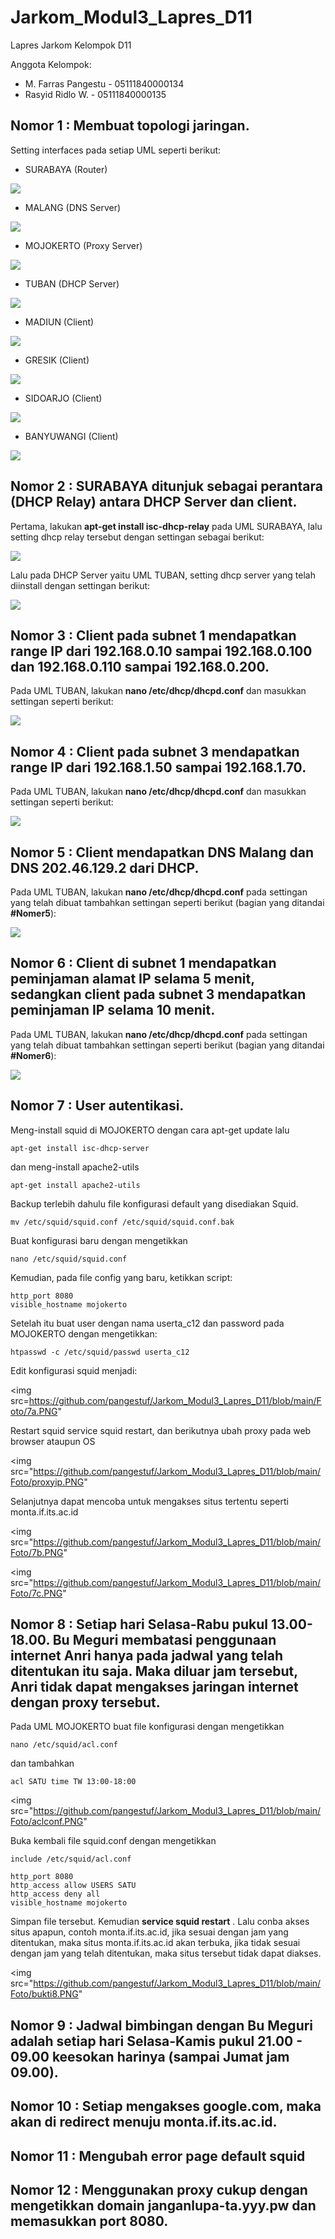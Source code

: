# Jarkom_Modul3_Lapres_D11
Lapres Jarkom Kelompok D11

Anggota Kelompok:
- M. Farras Pangestu - 05111840000134
- Rasyid Ridlo W. - 05111840000135

## Nomor 1 : Membuat topologi jaringan.

Setting interfaces pada setiap UML seperti berikut:
- SURABAYA (Router)

<img src="https://github.com/pangestuf/Jarkom_Modul3_Lapres_D11/blob/main/Foto/1a.PNG" >

- MALANG (DNS Server)

<img src="https://github.com/pangestuf/Jarkom_Modul3_Lapres_D11/blob/main/Foto/1b.PNG" >

- MOJOKERTO (Proxy Server)

<img src="https://github.com/pangestuf/Jarkom_Modul3_Lapres_D11/blob/main/Foto/1c.PNG" >

- TUBAN (DHCP Server)

<img src="https://github.com/pangestuf/Jarkom_Modul3_Lapres_D11/blob/main/Foto/1d.PNG" >

- MADIUN (Client)

<img src="https://github.com/pangestuf/Jarkom_Modul3_Lapres_D11/blob/main/Foto/1e.PNG" >

- GRESIK (Client)

<img src="https://github.com/pangestuf/Jarkom_Modul3_Lapres_D11/blob/main/Foto/1f.PNG" >

- SIDOARJO (Client)

<img src="https://github.com/pangestuf/Jarkom_Modul3_Lapres_D11/blob/main/Foto/1g.PNG" >

- BANYUWANGI (Client)

<img src="https://github.com/pangestuf/Jarkom_Modul3_Lapres_D11/blob/main/Foto/1h.PNG" >

## Nomor 2 : SURABAYA ditunjuk sebagai perantara (DHCP Relay) antara DHCP Server dan client.

Pertama, lakukan **apt-get install isc-dhcp-relay** pada UML SURABAYA, lalu setting dhcp relay tersebut dengan settingan sebagai berikut:

<img src="https://github.com/pangestuf/Jarkom_Modul3_Lapres_D11/blob/main/Foto/2b.PNG" >

Lalu pada DHCP Server yaitu UML TUBAN, setting dhcp server yang telah diinstall dengan settingan berikut:

<img src="https://github.com/pangestuf/Jarkom_Modul3_Lapres_D11/blob/main/Foto/2a.PNG" >

## Nomor 3 : Client pada subnet 1 mendapatkan range IP dari 192.168.0.10 sampai 192.168.0.100 dan 192.168.0.110 sampai 192.168.0.200.

Pada UML TUBAN, lakukan **nano /etc/dhcp/dhcpd.conf** dan masukkan settingan seperti berikut:

<img src="https://github.com/pangestuf/Jarkom_Modul3_Lapres_D11/blob/main/Foto/356.PNG" >

## Nomor 4 : Client pada subnet 3 mendapatkan range IP dari 192.168.1.50 sampai 192.168.1.70.

Pada UML TUBAN, lakukan **nano /etc/dhcp/dhcpd.conf** dan masukkan settingan seperti berikut:

<img src="https://github.com/pangestuf/Jarkom_Modul3_Lapres_D11/blob/main/Foto/46.PNG" >

## Nomor 5 : Client mendapatkan DNS Malang dan DNS 202.46.129.2 dari DHCP.

Pada UML TUBAN, lakukan **nano /etc/dhcp/dhcpd.conf** pada settingan yang telah dibuat tambahkan settingan seperti berikut (bagian yang ditandai **#Nomer5**):

<img src="https://github.com/pangestuf/Jarkom_Modul3_Lapres_D11/blob/main/Foto/356.PNG" >

## Nomor 6 : Client di subnet 1 mendapatkan peminjaman alamat IP selama 5 menit, sedangkan client pada subnet 3 mendapatkan peminjaman IP selama 10 menit.

Pada UML TUBAN, lakukan **nano /etc/dhcp/dhcpd.conf** pada settingan yang telah dibuat tambahkan settingan seperti berikut (bagian yang ditandai **#Nomer6**):

<img src="https://github.com/pangestuf/Jarkom_Modul3_Lapres_D11/blob/main/Foto/356.PNG" >

## Nomor 7 : User autentikasi.
Meng-install squid di MOJOKERTO dengan cara apt-get update lalu

    apt-get install isc-dhcp-server

dan meng-install apache2-utils

    apt-get install apache2-utils

Backup terlebih dahulu file konfigurasi default yang disediakan Squid.

    mv /etc/squid/squid.conf /etc/squid/squid.conf.bak

Buat konfigurasi baru dengan mengetikkan

    nano /etc/squid/squid.conf

Kemudian, pada file config yang baru, ketikkan script:

    http_port 8080
    visible_hostname mojokerto

Setelah itu buat user dengan nama userta_c12 dan password pada MOJOKERTO dengan mengetikkan:

    htpasswd -c /etc/squid/passwd userta_c12

Edit konfigurasi squid menjadi:

<img src=https://github.com/pangestuf/Jarkom_Modul3_Lapres_D11/blob/main/Foto/7a.PNG"

Restart squid service squid restart, dan berikutnya ubah proxy pada web browser ataupun OS

<img src="https://github.com/pangestuf/Jarkom_Modul3_Lapres_D11/blob/main/Foto/proxyip.PNG"

Selanjutnya dapat mencoba untuk mengakses situs tertentu seperti monta.if.its.ac.id

<img src="https://github.com/pangestuf/Jarkom_Modul3_Lapres_D11/blob/main/Foto/7b.PNG"

<img src="https://github.com/pangestuf/Jarkom_Modul3_Lapres_D11/blob/main/Foto/7c.PNG"

## Nomor 8 : Setiap hari Selasa-Rabu pukul 13.00-18.00. Bu Meguri membatasi penggunaan internet Anri hanya pada jadwal yang telah ditentukan itu saja. Maka diluar jam tersebut, Anri tidak dapat mengakses jaringan internet dengan proxy tersebut.

Pada UML MOJOKERTO buat file konfigurasi dengan mengetikkan

    nano /etc/squid/acl.conf

dan tambahkan

    acl SATU time TW 13:00-18:00
    
<img src="https://github.com/pangestuf/Jarkom_Modul3_Lapres_D11/blob/main/Foto/aclconf.PNG"

Buka kembali file squid.conf dengan mengetikkan

    include /etc/squid/acl.conf

    http_port 8080
    http_access allow USERS SATU
    http_access deny all
    visible_hostname mojokerto
    

Simpan file tersebut. Kemudian **service squid restart** . Lalu conba akses situs apapun, contoh monta.if.its.ac.id, jika sesuai dengan jam yang ditentukan, maka situs monta.if.its.ac.id akan terbuka, jika tidak sesuai dengan jam yang telah ditentukan, maka situs tersebut tidak dapat diakses.

<img src="https://github.com/pangestuf/Jarkom_Modul3_Lapres_D11/blob/main/Foto/bukti8.PNG"


## Nomor 9 : Jadwal bimbingan dengan Bu Meguri adalah setiap hari Selasa-Kamis pukul 21.00 - 09.00 keesokan harinya (sampai Jumat jam 09.00).
## Nomor 10 : Setiap mengakses google.com, maka akan di redirect menuju monta.if.its.ac.id.
## Nomor 11 : Mengubah error page default squid 
## Nomor 12 : Menggunakan proxy cukup dengan mengetikkan domain janganlupa-ta.yyy.pw dan memasukkan port 8080.
